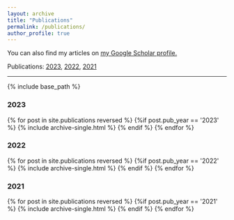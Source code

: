 ```yaml
---
layout: archive
title: "Publications"
permalink: /publications/
author_profile: true
---
```


You can also find my articles on <u><a href="https://scholar.google.com/citations?user=wv3H-F4AAAAJ&hl=en">my Google Scholar profile</a>.</u>

Publications:  [2023](#2023), [2022](#2022), [2021](#2021)

<hr>

{% include base_path %}

### 2023

{% for post in site.publications reversed %}
  {%if post.pub_year == '2023' %}
      {% include archive-single.html %}
  {% endif %}
{% endfor %}

### 2022

{% for post in site.publications reversed %}
  {%if post.pub_year == '2022' %}
      {% include archive-single.html %}
  {% endif %}
{% endfor %}

### 2021

{% for post in site.publications reversed %}
  {%if post.pub_year == '2021' %}
      {% include archive-single.html %}
  {% endif %}
{% endfor %}
